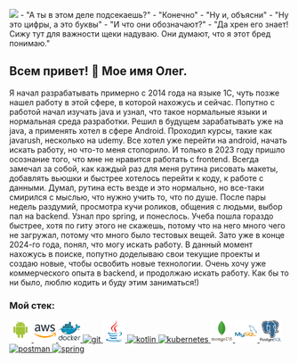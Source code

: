 ![](https://media2.giphy.com/media/v1.Y2lkPTc5MGI3NjExaWh5YnJoejA0eWI2aDlqMGI5ZnN6OHQ4cmpoc3l1a2R1ZWk3ZGJnNCZlcD12MV9pbnRlcm5hbF9naWZfYnlfaWQmY3Q9Zw/sULKEgDMX8LcI/giphy.gif) - "А ты в этом деле подсекаешь?" - "Конечно" - "Ну и, объясни" - "Ну это цифры, а это буквы" - "И что они обозначают?" - "Да хрен его знает! Сижу тут для важности щеки надуваю. Они думают, что я этот бред понимаю."

## Всем привет! 👋 Мое имя Олег.

Я начал разрабатывать примерно с 2014 года на языке 1С, чуть позже нашел работу в этой сфере, в которой нахожусь и сейчас. Попутно с работой начал изучать java и узнал, что такое нормальные языки и нормальная среда разработки. Решил в будущем зарабатывать уже на java, а применять хотел в сфере Android. Проходил курсы, такие как javarush, несколько на udemy. Все хотел уже перейти на android, начать искать работу, но что-то меня стопорило. И только в 2023 году пришло осознание того, что мне не нравится работать с frontend. Всегда замечал за собой, как каждый раз для меня рутина рисовать макеты, добавлять вьюшки и быстрее хотелось перейти к коду, к работе с данными. Думал, рутина есть везде и это нормально, но все-таки смирился с мыслью, что нужно учить то, что по душе. После пары недель раздумий, просмотра кучи роликов, общения с людьми, выбор пал на backend. Узнал про spring, и понеслось. Учеба пошла гораздо быстрее, хотя по гиту этого не скажешь, потому что на него много чего не загружал, потому что много было тестовых вещей. Зато уже в конце 2024-го года, понял, что могу искать работу. В данный момент нахожусь в поиске, попутно доделываю свои текущие проекты и создаю новые, чтобы освобить новые технологии. Очень хочу уже коммерческого опыта в backend, и продолжаю искать работу. Как бы то ни было, люблю кодить и буду этим заниматься!)


<h3 align="left">Мой стек:</h3>
<p align="left"> <a href="https://developer.android.com" target="_blank" rel="noreferrer"> <img src="https://raw.githubusercontent.com/devicons/devicon/master/icons/android/android-original-wordmark.svg" alt="android" width="40" height="40"/> </a> <a href="https://aws.amazon.com" target="_blank" rel="noreferrer"> <img src="https://raw.githubusercontent.com/devicons/devicon/master/icons/amazonwebservices/amazonwebservices-original-wordmark.svg" alt="aws" width="40" height="40"/> </a> <a href="https://www.docker.com/" target="_blank" rel="noreferrer"> <img src="https://raw.githubusercontent.com/devicons/devicon/master/icons/docker/docker-original-wordmark.svg" alt="docker" width="40" height="40"/> </a> <a href="https://git-scm.com/" target="_blank" rel="noreferrer"> <img src="https://www.vectorlogo.zone/logos/git-scm/git-scm-icon.svg" alt="git" width="40" height="40"/> </a> <a href="https://www.java.com" target="_blank" rel="noreferrer"> <img src="https://raw.githubusercontent.com/devicons/devicon/master/icons/java/java-original.svg" alt="java" width="40" height="40"/> </a> <a href="https://kotlinlang.org" target="_blank" rel="noreferrer"> <img src="https://www.vectorlogo.zone/logos/kotlinlang/kotlinlang-icon.svg" alt="kotlin" width="40" height="40"/> </a> <a href="https://kubernetes.io" target="_blank" rel="noreferrer"> <img src="https://www.vectorlogo.zone/logos/kubernetes/kubernetes-icon.svg" alt="kubernetes" width="40" height="40"/> </a> <a href="https://www.mongodb.com/" target="_blank" rel="noreferrer"> <img src="https://raw.githubusercontent.com/devicons/devicon/master/icons/mongodb/mongodb-original-wordmark.svg" alt="mongodb" width="40" height="40"/> </a> <a href="https://www.mysql.com/" target="_blank" rel="noreferrer"> <img src="https://raw.githubusercontent.com/devicons/devicon/master/icons/mysql/mysql-original-wordmark.svg" alt="mysql" width="40" height="40"/> </a> <a href="https://www.postgresql.org" target="_blank" rel="noreferrer"> <img src="https://raw.githubusercontent.com/devicons/devicon/master/icons/postgresql/postgresql-original-wordmark.svg" alt="postgresql" width="40" height="40"/> </a> <a href="https://postman.com" target="_blank" rel="noreferrer"> <img src="https://www.vectorlogo.zone/logos/getpostman/getpostman-icon.svg" alt="postman" width="40" height="40"/> </a> <a href="https://spring.io/" target="_blank" rel="noreferrer"> <img src="https://www.vectorlogo.zone/logos/springio/springio-icon.svg" alt="spring" width="40" height="40"/> </a> </p>
